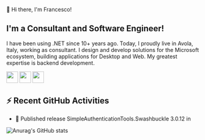 👋 Hi there, I'm Francesco!

## I'm a Consultant and Software Engineer!
I have been using .NET since 10+ years ago. Today, I proudly live in Avola, Italy, working as consultant. I design and develop solutions for the Microsoft ecosystem, building applications for Desktop and Web. My greatest expertise is backend development.

<p>
  <img height="30" src="https://raw.githubusercontent.com/marwin1991/profile-technology-icons/refs/heads/main/icons/c%23.png">
  <img height="30" src="https://raw.githubusercontent.com/marwin1991/profile-technology-icons/refs/heads/main/icons/_net_core.png">
  <img height="30" src="https://raw.githubusercontent.com/marwin1991/profile-technology-icons/refs/heads/main/icons/microsoft_azure.png">
</p>

## ⚡ Recent GitHub Activities
- 🚀 Published release SimpleAuthenticationTools.Swashbuckle 3.0.12 in
  
![Anurag's GitHub stats](https://github-readme-stats.vercel.app/api?username=francesco-assenza&show_icons=true&bg_color=00000000)

<!--
## Hi there 👋


**francesco-assenza/francesco-assenza** is a ✨ _special_ ✨ repository because its `README.md` (this file) appears on your GitHub profile.

Here are some ideas to get you started:

- 🔭 I’m currently working on ...
- 🌱 I’m currently learning ...
- 👯 I’m looking to collaborate on ...
- 🤔 I’m looking for help with ...
- 💬 Ask me about ...
- 📫 How to reach me: ...
- 😄 Pronouns: ...
- ⚡ Fun fact: ...
-->
